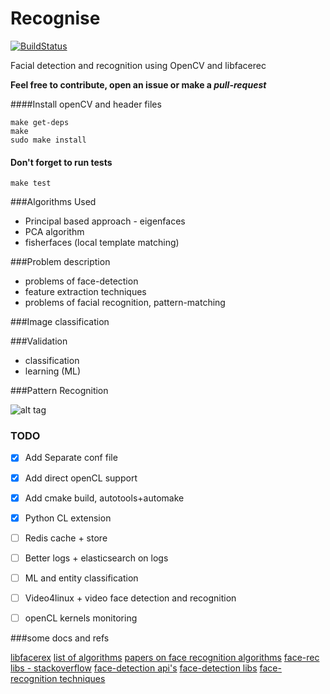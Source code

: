 Recognise
=========

[![BuildStatus](https://travis-ci.org/ianjuma/recognise.png)](https://travis-ci.org/ianjuma/recognise)

Facial detection and recognition using OpenCV and libfacerec

**Feel free to contribute, open an issue or make a _pull-request_**

####Install openCV and header files
```
make get-deps
make
sudo make install
```

#### Don't forget to run tests
```
make test
```

###Algorithms Used

- Principal based approach - eigenfaces
- PCA algorithm
- fisherfaces (local template matching)


###Problem description

- problems of face-detection
- feature extraction techniques
- problems of facial recognition, pattern-matching


###Image classification

###Validation
- classification
- learning (ML)

###Pattern Recognition

![alt tag](https://raw.github.com/ianjuma/sample-play-search/master/public/images/app.png)

### TODO
- [x] Add Separate conf file
- [x] Add direct openCL support
- [x] Add cmake build, autotools+automake
- [x] Python CL extension
- [ ] Redis cache + store
- [ ] Better logs + elasticsearch on logs
- [ ] ML and entity classification
- [ ] Video4linux + video face detection and recognition
- [ ] openCL kernels monitoring


###some docs and refs

[libfacerex](http://www.cs.colostate.edu/evalfacerec/index10.php)
[list of algorithms](http://www.cs.colostate.edu/evalfacerec/algorithms5.php)
[papers on face recognition algorithms](http://web.archive.org/web/20080522171806/http:/www.ansatt.hig.no/erikh/papers/hig98_6/node2.html)
[face-rec libs - stackoverflow](http://stackoverflow.com/questions/953714/face-recognition-library)
[face-detection api's](http://blog.mashape.com/post/53379410412/list-of-50-face-detection-recognition-apis)
[face-detection libs](http://www.luxand.com/facesdk/?utm_expid=4075614-16&utm_referrer=http%3A%2F%2Fwww.facedetection.com%2Ffacedetection%2Fsoftware.htm)
[face-recognition techniques](http://www.facedetection.com/facedetection/techniques.htm)
